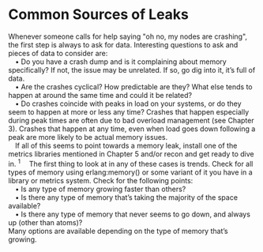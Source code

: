 # Common Sources of Leaks
Whenever someone calls for help saying "oh no, my nodes are crashing", the first step is
always to ask for data. Interesting questions to ask and pieces of data to consider are:<br>
&emsp;• Do you have a crash dump and is it complaining about memory specifically? If not,
the issue may be unrelated. If so, go dig into it, it’s full of data.<br>
&emsp;• Are the crashes cyclical? How predictable are they? What else tends to happen at
around the same time and could it be related?<br>
&emsp;• Do crashes coincide with peaks in load on your systems, or do they seem to happen
at more or less any time? Crashes that happen especially during peak times are often
due to bad overload management (see Chapter 3). Crashes that happen at any time,
even when load goes down following a peak are more likely to be actual memory
issues.<br>
&emsp;If all of this seems to point towards a memory leak, install one of the metrics libraries
mentioned in Chapter 5 and/or recon and get ready to dive in. <sup>1</sup>
&emsp;The first thing to look at in any of these cases is trends. Check for all types of memory
using erlang:memory() or some variant of it you have in a library or metrics system. Check
for the following points:<br>
&emsp;• Is any type of memory growing faster than others?<br>
&emsp;• Is there any type of memory that’s taking the majority of the space available?<br>
&emsp;• Is there any type of memory that never seems to go down, and always up (other than
atoms)?<br>
Many options are available depending on the type of memory that’s growing.<br>
